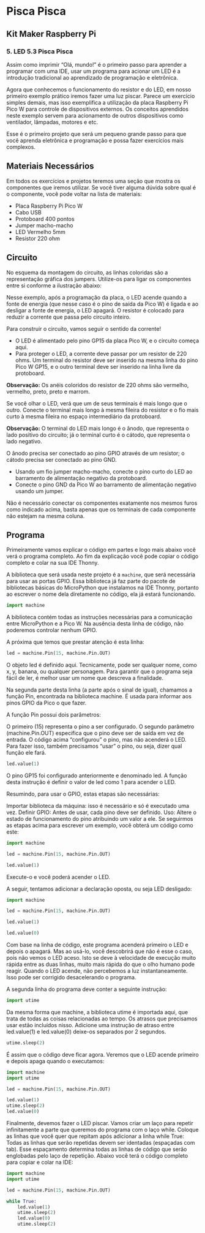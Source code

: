 # Pisca Pisca

## Kit Maker Raspberry Pi

### 5. LED 5.3 Pisca Pisca

Assim como imprimir “Olá, mundo!” é o primeiro passo para aprender a programar com uma IDE, usar um programa para acionar um LED é a introdução tradicional ao aprendizado de programação e eletrônica.

Agora que conhecemos o funcionamento do resistor e do LED, em nosso primeiro exemplo prático iremos fazer uma luz piscar. Parece um exercício simples demais, mas isso exemplifica a utilização da placa Raspberry Pi Pico W para controle de dispositivos externos. Os conceitos aprendidos neste exemplo servem para acionamento de outros dispositivos como ventilador, lâmpadas, motores e etc.

Esse é o primeiro projeto que será um pequeno grande passo para que você aprenda eletrônica e programação e possa fazer exercícios mais complexos.

## Materiais Necessários

Em todos os exercícios e projetos teremos uma seção que mostra os componentes que iremos utilizar. Se você tiver alguma dúvida sobre qual é o componente, você pode voltar na lista de materiais:

- Placa Raspberry Pi Pico W
- Cabo USB
- Protoboard 400 pontos
- Jumper macho-macho
- LED Vermelho 5mm
- Resistor 220 ohm

## Circuito

No esquema da montagem do circuito, as linhas coloridas são a representação gráfica dos jumpers. Utilize-os para ligar os componentes entre si conforme a ilustração abaixo: 

Nesse exemplo, após a programação da placa, o LED acende quando a fonte de energia (que nesse caso é o pino de saída da Pico W) é ligada e ao desligar a fonte de energia, o LED apagará. O resistor é colocado para reduzir a corrente que passa pelo circuito inteiro.

Para construir o circuito, vamos seguir o sentido da corrente!

- O LED é alimentado pelo pino GP15 da placa Pico W, e o circuito começa aqui.
- Para proteger o LED, a corrente deve passar por um resistor de 220 ohms. Um terminal do resistor deve ser inserido na mesma linha do pino Pico W GP15, e o outro terminal deve ser inserido na linha livre da protoboard.

**Observação:** Os anéis coloridos do resistor de 220 ohms são vermelho, vermelho, preto, preto e marrom.

Se você olhar o LED, verá que um de seus terminais é mais longo que o outro. Conecte o terminal mais longo à mesma fileira do resistor e o fio mais curto à mesma fileira no espaço intermediário da protoboard.

**Observação:** O terminal do LED mais longo é o ânodo, que representa o lado positivo do circuito; já o terminal curto é o cátodo, que representa o lado negativo.

O ânodo precisa ser conectado ao pino GPIO através de um resistor; o cátodo precisa ser conectado ao pino GND.

- Usando um fio jumper macho-macho, conecte o pino curto do LED ao barramento de alimentação negativo da protoboard.
- Conecte o pino GND da Pico W ao barramento de alimentação negativo usando um jumper.

Não é necessário conectar os componentes exatamente nos mesmos furos como indicado acima, basta apenas que os terminais de cada componente não estejam na mesma coluna. 

## Programa

Primeiramente vamos explicar o código em partes e logo mais abaixo você verá o programa completo. Ao fim da explicação você pode copiar o código completo e colar na sua IDE Thonny.

A biblioteca que será usada neste projeto é a `machine`, que será necessária para usar as portas GPIO. Essa biblioteca já faz parte do pacote de bibliotecas básicas do MicroPython que instalamos na IDE Thonny, portanto ao escrever o nome dela diretamente no código, ela já estará funcionando. 

```python
import machine
```
A biblioteca contém todas as instruções necessárias para a comunicação entre MicroPython e a Pico W. Na ausência desta linha de código, não poderemos controlar nenhum GPIO.

A próxima que temos que prestar atenção é esta linha:

```python
led = machine.Pin(15, machine.Pin.OUT)
```

O objeto led é definido aqui. Tecnicamente, pode ser qualquer nome, como x, y, banana, ou qualquer personagem. Para garantir que o programa seja fácil de ler, é melhor usar um nome que descreva a finalidade.

Na segunda parte desta linha (a parte após o sinal de igual), chamamos a função Pin, encontrada na biblioteca machine. É usada para informar aos pinos GPIO da Pico o que fazer.

A função Pin possui dois parâmetros:

O primeiro (15) representa o pino a ser configurado.
O segundo parâmetro (machine.Pin.OUT) especifica que o pino deve ser de saída em vez de entrada.
O código acima “configurou” o pino, mas não acenderá o LED. Para fazer isso, também precisamos “usar” o pino, ou seja, dizer qual função ele fará.

```python
led.value(1)
```

O pino GP15 foi configurado anteriormente e denominado led. A função desta instrução é definir o valor de led como 1 para acender o LED.

Resumindo, para usar o GPIO, estas etapas são necessárias:

Importar biblioteca da máquina: isso é necessário e só é executado uma vez.
Definir GPIO: Antes de usar, cada pino deve ser definido.
Uso: Altere o estado de funcionamento do pino atribuindo um valor a ele.
Se seguirmos as etapas acima para escrever um exemplo, você obterá um código como este:

```python
import machine

led = machine.Pin(15, machine.Pin.OUT)

led.value(1)
```

Execute-o e você poderá acender o LED.

A seguir, tentamos adicionar a declaração oposta, ou seja LED desligado:

```python
import machine

led = machine.Pin(15, machine.Pin.OUT)

led.value(1)

led.value(0)
```

Com base na linha de código, este programa acenderá primeiro o LED e depois o apagará. Mas ao usá-lo, você descobrirá que não é esse o caso, pois não vemos o LED aceso. Isto se deve à velocidade de execução muito rápida entre as duas linhas, muito mais rápida do que o olho humano pode reagir. Quando o LED acende, não percebemos a luz instantaneamente. Isso pode ser corrigido desacelerando o programa.

A segunda linha do programa deve conter a seguinte instrução:

```python
import utime
```

Da mesma forma que machine, a biblioteca utime é importada aqui, que trata de todas as coisas relacionadas ao tempo. Os atrasos que precisamos usar estão incluídos nisso. Adicione uma instrução de atraso entre led.value(1) e led.value(0) deixe-os separados por 2 segundos.

```python
utime.sleep(2)
```

É assim que o código deve ficar agora. Veremos que o LED acende primeiro e depois apaga quando o executamos:

```python
import machine
import utime

led = machine.Pin(15, machine.Pin.OUT)

led.value(1)
utime.sleep(2)
led.value(0)
```

Finalmente, devemos fazer o LED piscar. Vamos criar um laço para repetir infinitamente a parte que queremos do programa com o laço while. Coloque as linhas que você quer que repitam após adicionar a linha while True: Todas as linhas que serão repetidas devem ser identadas (espaçadas com tab). Esse espaçamento determina todas as linhas de código que serão englobadas pelo laço de repetição. Abaixo você terá o código completo para copiar e colar na IDE:


```python
import machine
import utime

led = machine.Pin(15, machine.Pin.OUT)

while True:
    led.value(1)
    utime.sleep(2)
    led.value(0)
    utime.sleep(2)
```